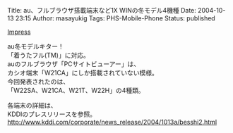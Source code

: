 Title: au、フルブラウザ搭載端末など1X WINの冬モデル4機種
Date: 2004-10-13 23:15
Author: masayukig
Tags: PHS-Mobile-Phone
Status: published

[Impress](http://k-tai.impress.co.jp/cda/article/news_toppage/20958.html)

au冬モデルキター！  
「着うたフル(TM)」に対応。  
auのフルブラウザ「PCサイトビューアー」は、  
カシオ端末「W21CA」にしか搭載されていない模様。  
今回発表されたのは、  
「W22SA、W21CA、W21T、W22H」の4種類。

各端末の詳細は、  
KDDIのプレスリリースを参照。  
<http://www.kddi.com/corporate/news_release/2004/1013a/besshi2.html>
